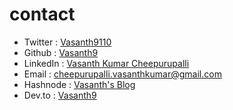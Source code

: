# contact

- Twitter	: [Vasanth9110](https://twitter.com/vasanth9110)
- Github 	: [Vasanth9](https://github.com/vasanth9) 
- LinkedIn	: [Vasanth Kumar Cheepurupalli](https://www.linkedin.com/in/vasanth-kumar-cheepurupalli/)
- Email		: cheepurupalli.vasanthkumar@gmail.com
- Hashnode 	: [Vasanth's Blog](https://vasanth9.hashnode.dev/)
- Dev.to 	: [Vasanth9](https://dev.to/vasanth9)
